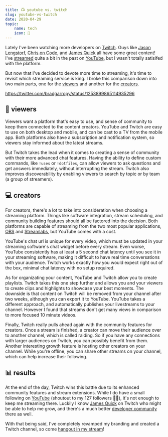 ```yaml
---
title: 📺 youtube vs. twitch
slug: youtube-vs-twitch
date: 2020-04-29
topic:
    name: tech
    icon: 🔌
---
```


Lately I've been watching more developers on [Twitch][twitch]. Guys like [Jason Lengstorf][jason], [Chris on Code][chris], and [James Quick][james] all have some great content! I've [streamed][streams] quite a bit in the past on [YouTube][youtube], but I wasn't totally satisifed with the platform.

But now that I've decided to devote more time to streaming, it's time to revisit which streaming service is king. I broke this comparison down into two main parts, one for the [viewers][viewers] and another for the [creators][creators].

https://twitter.com/bradgarropy/status/1253899865114935296

## 👀 viewers

Viewers want a platform that's easy to use, and sense of community to keep them connected to the content creators. YouTube and Twitch are easy to use on both desktop and mobile, and can be cast to a TV from the mobile app. Both platforms also have a subscription and notification system, so viewers stay informed about the latest streams.

But Twitch takes the lead when it comes to creating a sense of community with their more advanced chat features. Having the ability to define custom commands, like `!uses` or `!dotfiles`, can allow viewers to ask questions and get answers immediately, without interrupting the stream. Twitch also improves discoverability by enabling viewers to search by topic or by team (a group of streamers).

## 💻 creators

For creators, there's a lot to take into consideration when choosing a streaming platform. Things like software integration, stream scheduling, and community building features should all be factored into the decision. Both platforms are capable of streaming from the two most popular applications, [OBS][obs] and [Streamlabs][streamlabs], but YouTube comes with a cost.

YouTube's chat url is unique for every video, which must be updated in your streaming software's chat widget before every stream. Even worse, YouTube consistently has at least a 5 second chat latency until you see it in your streaming software, making it difficult to have real time conversations with your audience. Twitch works exactly how you would expect right out of the box, minimal chat latency with no setup required.

As for organizating your content, YouTube and Twitch allow you to create playlists. Twitch takes this one step further and allows you and your viewers to create clips and highlights to showcase your best moments. The downside is that content on Twitch will be removed from your channel after two weeks, although you can export it to YouTube. YouTube takes a different approach, and automatically publishes your livestreams to your channel. However I found that streams don't get many views in comparison to more focused 10 minute videos.

Finally, Twitch really pulls ahead again with the community features for creators. Once a stream is finished, a creator can move their audience over to another channel, which is called raiding. So if you have any connections with larger audiences on Twitch, you can possibly benefit from them. Another interesting growth feature is hosting other creators on your channel. While you're offline, you can share other streams on your channel, which can help increase their following.

## 📊 results

At the end of the day, Twitch wins this battle due to its enhanced community features and stream extensions. While I do have a small following on [YouTube][youtube] (shoutout to my 127 followers 👋🏼), it's not enough to keep me streaming there. Luckily I know [James Quick][james] on Twitch who might be able to help me grow, and there's a much better [developer community][community] there as well.

With that being said, I've completely revamped my branding and created a Twitch channel, so come [hangout in my stream][channel]!

[twitch]: https://twitch.tv
[jason]: https://twitch.tv/jlengstorf
[chris]: https://twitch.tv/chrisoncode
[james]: https://twitch.tv/jamesqquick
[streams]: https://youtube.com/playlist?list=PL6Mu1AMmTL-uMkwOvZ5_Ytbu9qQ5SQSrc
[youtube]: https://youtube.com/bradgarropy
[viewers]: #-viewers
[creators]: #-creators
[obs]: https://obsproject.com
[streamlabs]: https://streamlabs.com
[community]: https://twitch.tv/team/livecoders
[channel]: https://twitch.tv/bradgarropy
